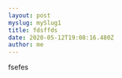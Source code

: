 ```yaml
---
layout: post
myslug: mySlug1
title: fdsffds
date: 2020-05-12T19:08:16.480Z
author: me
---
```

fsefes